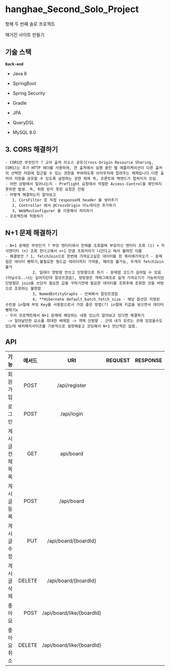 # hanghae_Second_Solo_Project
항해 두 번째 솔로 프로젝트

매거진 사이트 만들기
 

## 기술 스택
**`Back-end`**
- Java 8

- SpringBoot
- Spring Security
- Gradle
- JPA
- QueryDSL
- MySQL 8.0

## 3. CORS 해결하기
    - CORS란 무엇인가 ? 교차 출처 리소스 공유(Cross-Origin Resource Sharing, CORS)는 추가 HTTP 헤더를 사용하여, 한 출처에서 실행 중인 웹 애플리케이션이 다른 출처의 선택한 자원에 접근할 수 있는 권한을 부여하도록 브라우저에 알려주는 체제입니다.다른 출처의 자원을 공유할 수 있도록 설정하는 권한 체제 즉, 프론트와 백엔드가 합쳐지지 모담.
    - 어떤 상황에서 일어나는지 - Preflight 요청에서 적절한 Access-Control을 확인하지 못하면 발생. 즉, 허용 받지 못한 요청은 안됨
    - 어떻게 해결하는지 알아보고 
       1, CorsFilter 로 직접 response에 header 를 넣어주기
       2, Controller 에서 @CrossOrigin 어노테이션 추가하기
       3, WebMvcConfigurer 를 이용해서 처리하기
    - 프로젝트에 적용하기

## N+1 문제 해결하기
    - N+1 문제란 무엇인가 ? 부모 엔티티에서 전체를 조회할때 부모자신 엔티티 조회 (1) + 자식엔티티 (n) 조회 한다고해서 n+1 만큼 조회커리가 나간다고 해서 붙여진 이름
    - 해결방안 ? 1, fetchJoin으로 한번에 가져오고싶은 데이터를 한 쿼리에가져오기 - 문제점은 데이터 뻥튀기,불필요한 필드값 데이터까지 가져옴, 페이징 불가능, 두개의 fetchJoin 불가
                2, 일대다 양방향 안쓰고 단방향으로 하기 - 문제점 코드가 길어질 수 있음(아닐수도..나는 길어지던데 잘모르겠음), 양방향은 객체그래프로 쉽게 가져오기가 가능하지만 단방향은 join을 쓰던지 필요한 값을 구하기전에 필요한 데이터를 조회후에 조회한 것을 바탕으로 조회하는 불편함
                3, NamedEntityGraphs - 안써봐서 잘모르겠음               
                4, **Hibernate default_batch_fetch_size - 해당 옵션은 지정된 수만큼 in절에 부모 Key를 사용함으로서 가장 좋은 방법(?) in절에 키값을 넣으면서 데이터 뻥튀기x
    - 우리 프로젝트에서 N+1 문제에 해당하는 내용 있는지 알아보고 있다면 해결하기
     -> 일어날만한 요소를 최대한 배제함 -> 객체 단방향 . 근데 내가 모르는 곳에 있었을수도 있는데 배치페치사이즈를 기본적으로 설정해놓고 코딩해서 N+1 만난적은 없음.
## API

| 기능       |     메서드 |            URI             | REQUEST | RESPONSE |
|:---------|--------:|:--------------------------:|---------|----------|
| 회원가입     |    POST |       /api/register        |         |          |
| 로그인      |    POST |         /api/login         |         |          |
| 게시글 전체목록 |     GET |         api/board          |         |          |
| 게시글 등록   |    POST |         /api/board         |         |          |
| 게시글 수정   |     PUT |    /api/board/{boardId}    |         |          |
| 게시글 삭제   |  DELETE |    /api/board/{boardId}    |         |          |
| 좋아요      |    POST | /api/board/like/{boardId}  |         |          |
| 좋아요 취소   |  DELETE | /api/board/like/{boardId}  |         |          |

